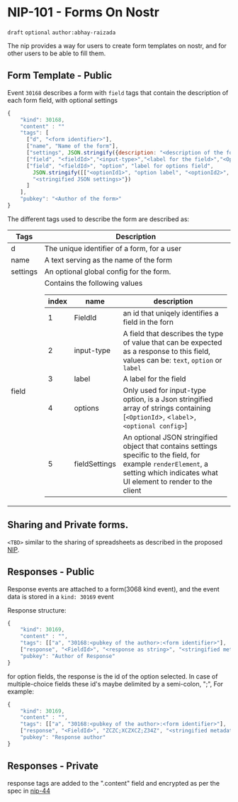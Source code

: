 # NIP-101 - Forms On Nostr

`draft` `optional` `author:abhay-raizada`


The nip provides a way for users to create form templates on nostr, and for other users to be able to fill them.

## Form Template - Public

Event `30168` describes a form with `field` tags that contain the description of each form field, with optional settings
```js
{
    "kind": 30168,
    "content" : ""
    "tags": [
      ["d", "<form identifier>"],
      ["name", "Name of the form"],
      ["settings", JSON.stringify({description: "<description of the form."})],
      ["field", "<fieldId>","<input-type>","<label for the field>","<Options (for option type)>", "<stringified JSON settings>"],
      ["field", "<fieldId>", "option", "label for options field", 
        JSON.stringify([["<optionId1>", "option label", "<optionId2>", "option label"]]),
        "<stringified JSON settings>"})
      ]
    ],
    "pubkey": "<Author of the form>"
}
```

The different tags used to describe the form are described as:

|Tags|Description|
|----|--------------
|d|The unique identifier of a form, for a user|
|name| A text serving as the name of the form|
|settings| An optional global config for the form.
|field| Contains the following values<table><tr><th>index</th><th>name</th><th>description</th></tr><tbody><tr><td>1</td><td>FieldId</td><td>an id that uniqely identifies a field in the forn</td></tr><tr><td>2</td><td>input-type</td><td>A field that describes the type of value that can be expected as a response to this field, values can be: `text`, `option` or `label`</td></tr><tr><td>3</td><td>label</td><td>A label for the field</td></tr><tr><td>4</td><td>options</td> <td>Only used for input-type option, is a Json stringified array of strings containing [`<OptionId`>, <`label`>, `<optional config>`] </td> </tr><tr><td>5</td><td>fieldSettings</td><td>An optional JSON stringified object that contains settings specific to the field, for example `renderElement`, a setting which indicates what UI element to render to the client </td></tr>
</tbody></table> 

## Sharing and Private forms.

`<TBD>` similar to the sharing of spreadsheets as described in the proposed [NIP](https://github.com/nostr-protocol/nips/pull/1189).


## Responses - Public

Response events are attached to a form(3068 kind event), and the event data is stored in a `kind: 30169` event

Response structure:

```js
{
    "kind": 30169,
    "content" : "",
    "tags": [["a", "30168:<pubkey of the author>:<form identifier>"],
    ["response", "<FieldId>", "<response as string>", "<stringified metadata object>"]],
    "pubkey": "Author of Response"
}
```

for option fields, the response is the id of the option selected. In case of multiple-choice fields these id's maybe delimited by a semi-colon, ";", For example:

```js
{
    "kind": 30169,
    "content" : "",
    "tags": [["a", "30168:<pubkey of the author>:<form identifier>"],
    ["response", "<FieldId>", "ZCZC;XCZXCZ;Z34Z", "<stringified metadata object>"]],
    "pubkey": "Response author"
}
```

## Responses - Private

response tags are added to the ".content" field and encrypted as per the spec in [nip-44](./44.md)

